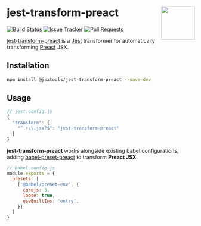 # jest-transform-preact [<img src="https://avatars.githubusercontent.com/u/52989093" alt="" width="90" height="90" align="right">][toolchain]

[![Build Status][cli-img]][cli-url]
[![Issue Tracker][git-img]][git-url]
[![Pull Requests][gpr-img]][gpr-url]

[jest-transform-preact] is a [Jest] transformer for automatically transforming
[Preact] JSX.

## Installation

```sh
npm install @jsxtools/jest-transform-preact --save-dev
```

## Usage

```js
// jest.config.js
{
  "transform": {
    "^.+\\.jsx?$": "jest-transform-preact"
  }
}
```

**jest-transform-preact** works alongside existing babel configurations, adding
[babel-preset-preact] to transform **Preact JSX**.

```js
// babel.config.js
module.exports = {
  presets: [
    ['@babel/preset-env', {
      corejs: 3,
      loose: true,
      useBuiltIns: 'entry',
    }]
  ]
}
```

[babel-preset-preact]: https://github.com/jonathantneal/preact-tools/packages/babel-preset-preact
[Jest]: https://github.com/facebook/jest
[toolchain]: https://github.com/jsxtools/toolchain
[jest-transform-preact]: https://github.com/jonathantneal/preact-tools/packages/jest-transform-preact
[Preact]: https://github.com/preactjs/preact

[cli-img]: https://img.shields.io/travis/jsxtools/toolchain/master.svg
[cli-url]: https://travis-ci.org/jsxtools/toolchain
[git-img]: https://img.shields.io/github/issues/jsxtools/toolchain/jest-transform-preact.svg
[git-url]: https://github.com/jsxtools/toolchain/issues
[gpr-img]: https://img.shields.io/github/issues-pr/jsxtools/toolchain/jest-transform-preact.svg
[gpr-url]: https://github.com/jsxtools/toolchain/pulls
